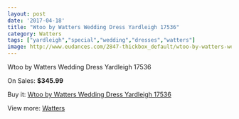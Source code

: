 ```yaml
---
layout: post
date: '2017-04-18'
title: "Wtoo by Watters Wedding Dress Yardleigh 17536"
category: Watters
tags: ["yardleigh","special","wedding","dresses","watters"]
image: http://www.eudances.com/2847-thickbox_default/wtoo-by-watters-wedding-dress-yardleigh-17536.jpg
---
```

Wtoo by Watters Wedding Dress Yardleigh 17536

On Sales: **$345.99**
<a href="https://www.eudances.com/en/watters/976-wtoo-by-watters-wedding-dress-yardleigh-17536.html"><amp-img layout="responsive" width="600" height="600" src="//www.eudances.com/2847-thickbox_default/wtoo-by-watters-wedding-dress-yardleigh-17536.jpg" alt="Wtoo by Watters Wedding Dress Yardleigh 17536 0" /></a>
<a href="https://www.eudances.com/en/watters/976-wtoo-by-watters-wedding-dress-yardleigh-17536.html"><amp-img layout="responsive" width="600" height="600" src="//www.eudances.com/2848-thickbox_default/wtoo-by-watters-wedding-dress-yardleigh-17536.jpg" alt="Wtoo by Watters Wedding Dress Yardleigh 17536 1" /></a>

Buy it: [Wtoo by Watters Wedding Dress Yardleigh 17536](https://www.eudances.com/en/watters/976-wtoo-by-watters-wedding-dress-yardleigh-17536.html "Wtoo by Watters Wedding Dress Yardleigh 17536")

View more: [Watters](https://www.eudances.com/en/12-watters "Watters")